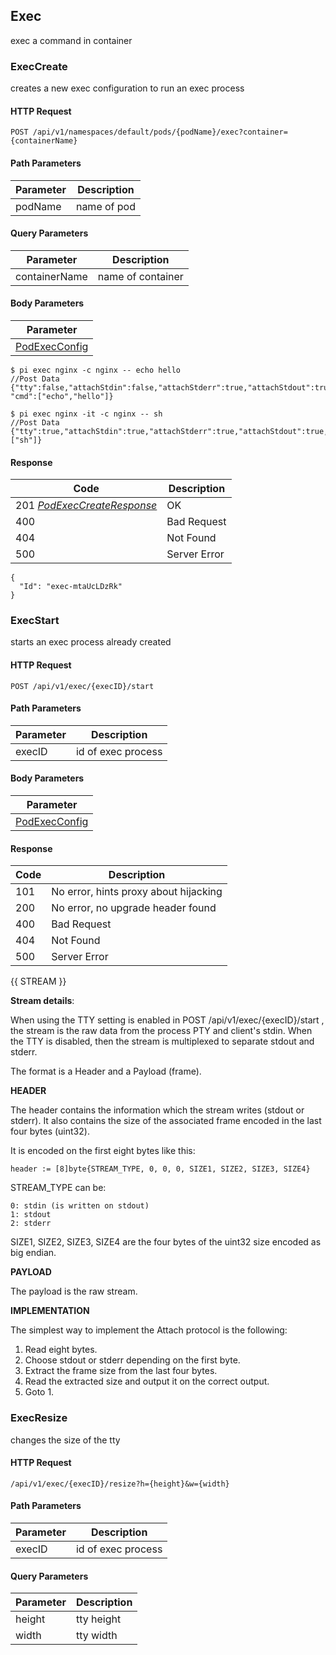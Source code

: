 Exec
---------------------------------
exec a command in container

### ExecCreate
creates a new exec configuration to run an exec process

#### HTTP Request

`POST /api/v1/namespaces/default/pods/{podName}/exec?container={containerName}`

#### Path Parameters

| Parameter | Description |
| --- | --- |
| podName | name of pod |

#### Query Parameters

| Parameter | Description |
| --- | --- |
| containerName | name of container |

#### Body Parameters

| Parameter |
| --- |
| [PodExecConfig](index.md#podexecconfig) |

```
$ pi exec nginx -c nginx -- echo hello
//Post Data
{"tty":false,"attachStdin":false,"attachStderr":true,"attachStdout":true, "cmd":["echo","hello"]}

$ pi exec nginx -it -c nginx -- sh
//Post Data
{"tty":true,"attachStdin":true,"attachStderr":true,"attachStdout":true,"cmd":["sh"]}
```

#### Response

| Code | Description |
| --- | --- |
| 201 _[PodExecCreateResponse](index.md#podexeccreateresponse)_ | OK |
| 400 | Bad Request |
| 404 | Not Found |
| 500 | Server Error |

```
{
  "Id": "exec-mtaUcLDzRk"
}
```

### ExecStart
starts an exec process already created

#### HTTP Request

`POST /api/v1/exec/{execID}/start`

#### Path Parameters

| Parameter | Description |
| --- | --- |
| execID | id of exec process |

#### Body Parameters

| Parameter |
| --- |
| [PodExecConfig](index.md#podexecconfig) |

#### Response

| Code | Description |
| --- | --- |
| 101 | No error, hints proxy about hijacking |
| 200 | No error, no upgrade header found |
| 400 | Bad Request |
| 404 | Not Found |
| 500 | Server Error |

{{ STREAM }}


**Stream details**:

When using the TTY setting is enabled in POST /api/v1/exec/{execID}/start , the stream is the raw data from the process PTY and client's stdin. When the TTY is disabled, then the stream is multiplexed to separate stdout and stderr.

The format is a Header and a Payload (frame).

**HEADER**

The header contains the information which the stream writes (stdout or stderr). It also contains the size of the associated frame encoded in the last four bytes (uint32).

It is encoded on the first eight bytes like this:

    header := [8]byte{STREAM_TYPE, 0, 0, 0, SIZE1, SIZE2, SIZE3, SIZE4}

STREAM_TYPE can be:

    0: stdin (is written on stdout)
    1: stdout
    2: stderr

SIZE1, SIZE2, SIZE3, SIZE4 are the four bytes of the uint32 size encoded as big endian.

**PAYLOAD**

The payload is the raw stream.

**IMPLEMENTATION**

The simplest way to implement the Attach protocol is the following:

1. Read eight bytes.
2. Choose stdout or stderr depending on the first byte.
3. Extract the frame size from the last four bytes.
4. Read the extracted size and output it on the correct output.
5. Goto 1.


### ExecResize
changes the size of the tty

#### HTTP Request

`/api/v1/exec/{execID}/resize?h={height}&w={width}`

#### Path Parameters

| Parameter | Description |
| --- | --- |
| execID | id of exec process |

#### Query Parameters

| Parameter | Description |
| --- | --- |
| height | tty height |
| width | tty width |
